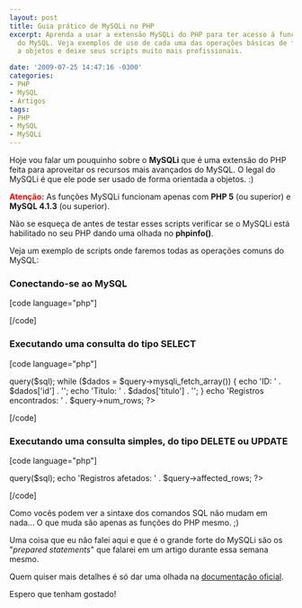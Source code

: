 ```yaml
---
layout: post
title: Guia prático de MySQLi no PHP
excerpt: Aprenda a usar a extensão MySQLi do PHP para ter acesso á funções avançadas
  do MySQL. Veja exemplos de uso de cada uma das operações básicas de fomra orientada
  a objetos e deixe seus scripts muito mais profissionais.

date: '2009-07-25 14:47:16 -0300'
categories:
- PHP
- MySQL
- Artigos
tags:
- PHP
- MySQL
- MySQLi
---
```

Hoje vou falar um pouquinho sobre o <strong>MySQLi</strong> que é uma extensão do PHP feita para aproveitar os recursos mais avançados do MySQL. O legal do MySQLi é que ele pode ser usado de forma orientada a objetos. :)

<strong style="color: red">Atenção:</strong> As funções MySQLi funcionam apenas com <strong>PHP 5</strong> (ou superior) e <strong>MySQL 4.1.3</strong> (ou superior).

Não se esqueça de antes de testar esses scripts verificar se o MySQLi está habilitado no seu PHP dando uma olhada no <strong>phpinfo()</strong>.

Veja um exemplo de scripts onde faremos todas as operações comuns do MySQL:

<h3>Conectando-se ao MySQL</h3>

[code language="php"]
<?php

$servidor = 'localhost';
$usuario = 'root';
$senha = '';
$banco = 'mydb';

// Conecta-se ao banco de dados MySQL
$mysqli = new mysqli($servidor, $usuario, $senha, $banco);

// Caso algo tenha dado errado, exibe uma mensagem de erro
if (mysqli_connect_errno()) trigger_error(mysqli_connect_error());

?>
[/code]



<h3>Executando uma consulta do tipo SELECT</h3>

[code language="php"]
<?php

// Aqui você se conecta ao banco
$mysqli = new mysqli('localhost', 'root', '', 'mydb');

// Executa uma consulta que pega cinco notícias
$sql = "SELECT `id`, `titulo` FROM `noticias` LIMIT 5";
$query = $mysqli->query($sql);
while ($dados = $query->mysqli_fetch_array()) {
	echo 'ID: ' . $dados['id'] . '';
	echo 'Título: ' . $dados['titulo'] . '';
}
echo 'Registros encontrados: ' . $query->num_rows;

?>
[/code]



<h3>Executando uma consulta simples, do tipo DELETE ou UPDATE</h3>

[code language="php"]
<?php

// Aqui você se conecta ao banco
$mysqli = new mysqli('localhost', 'root', '', 'mydb');

// Executa uma consulta que deleta uma notícia
$sql = "DELETE FROM FROM `noticias` WHERE `id` = 2";
$query = $mysqli->query($sql);
echo 'Registros afetados: ' . $query->affected_rows;

?>
[/code]

Como vocês podem ver a sintaxe dos comandos SQL não mudam em nada... O que muda são apenas as funções do PHP mesmo. ;)

Uma coisa que eu não falei aqui e que é o grande forte do MySQLi são os "<em>prepared statements</em>" que falarei em um artigo durante essa semana mesmo.

Quem quiser mais detalhes é só dar uma olhada na <a href="http://br2.php.net/manual/pt_BR/book.mysqli.php" target="_blank">documentação oficial</a>.

Espero que tenham gostado!

